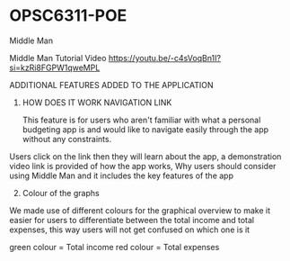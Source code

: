 # OPSC6311-POE
Middle Man

Middle Man Tutorial Video
https://youtu.be/-c4sVoqBn1I?si=kzRi8FGPW1qweMPL

ADDITIONAL FEATURES ADDED TO THE APPLICATION 

1. HOW DOES IT WORK NAVIGATION LINK

   This feature is for users who aren't familiar with what a personal budgeting app is and would like to navigate easily through the app without any constraints.

Users click on the link then they will learn about the app, a demonstration video link is provided of how the app works, Why users should consider using Middle Man and it includes the key features of the app

2. Colour of the graphs

We made use of different colours for the graphical overview to make it easier for users to differentiate between the total income and total expenses, this way users will not get confused on which one is it

green colour = Total income
red colour = Total expenses
